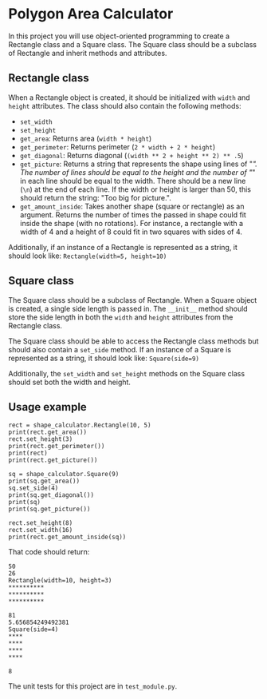 # Polygon Area Calculator

In this project you will use object-oriented programming to create a Rectangle class and a Square class. The Square class should be a subclass of Rectangle and inherit methods and attributes.

## Rectangle class

When a Rectangle object is created, it should be initialized with `width` and `height` attributes. The class should also contain the following methods:

*   `set_width`
*   `set_height`
*   `get_area`: Returns area (`width * height`)
*   `get_perimeter`: Returns perimeter (`2 * width + 2 * height`)
*   `get_diagonal`: Returns diagonal (`(width ** 2 + height ** 2) ** .5`)
*   `get_picture`: Returns a string that represents the shape using lines of "*". The number of lines should be equal to the height and the number of "*" in each line should be equal to the width. There should be a new line (`\n`) at the end of each line. If the width or height is larger than 50, this should return the string: "Too big for picture.".
*   `get_amount_inside`: Takes another shape (square or rectangle) as an argument. Returns the number of times the passed in shape could fit inside the shape (with no rotations). For instance, a rectangle with a width of 4 and a height of 8 could fit in two squares with sides of 4.

Additionally, if an instance of a Rectangle is represented as a string, it should look like: `Rectangle(width=5, height=10)`

## Square class

The Square class should be a subclass of Rectangle. When a Square object is created, a single side length is passed in. The `__init__` method should store the side length in both the `width` and `height` attributes from the Rectangle class.

The Square class should be able to access the Rectangle class methods but should also contain a `set_side` method. If an instance of a Square is represented as a string, it should look like: `Square(side=9)`

Additionally, the `set_width` and `set_height` methods on the Square class should set both the width and height.

## Usage example

    rect = shape_calculator.Rectangle(10, 5)
    print(rect.get_area())
    rect.set_height(3)
    print(rect.get_perimeter())
    print(rect)
    print(rect.get_picture())

    sq = shape_calculator.Square(9)
    print(sq.get_area())
    sq.set_side(4)
    print(sq.get_diagonal())
    print(sq)
    print(sq.get_picture())

    rect.set_height(8)
    rect.set_width(16)
    print(rect.get_amount_inside(sq))

That code should return:

    50
    26
    Rectangle(width=10, height=3)
    **********
    **********
    **********

    81
    5.656854249492381
    Square(side=4)
    ****
    ****
    ****
    ****

    8

The unit tests for this project are in `test_module.py`.
